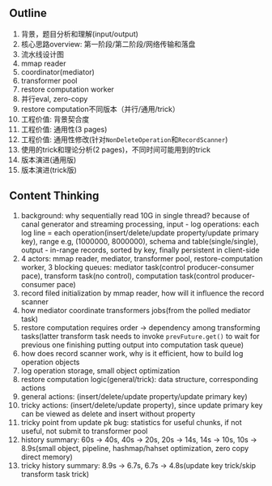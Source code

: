 ## Outline

1. 背景，题目分析和理解(input/output)
1. 核心思路overview: 第一阶段/第二阶段/网络传输和落盘
1. 流水线设计图
1. mmap reader
1. coordinator(mediator)
1. transformer pool
1. restore computation worker
1. 并行eval, zero-copy
1. restore computation不同版本（并行/通用/trick）
1. 工程价值: 背景契合度
1. 工程价值: 通用性(3 pages)
1. 工程价值: 通用性修改(针对`NonDeleteOperation`和`RecordScanner`)
1. 使用的trick和理论分析(2 pages)，不同时间可能用到的trick
1. 版本演进(通用版)
1. 版本演进(trick版)

## Content Thinking

1. background: why sequentially read 10G in single thread? because of canal generator and streaming processing, input - log operations: each log line = each operation(insert/delete/update property/update primary key), range e.g, (1000000, 8000000), schema and table(single/single), output - in-range records, sorted by key, finally persistent in client-side
1. 4 actors: mmap reader, mediator, transformer pool, restore-computation worker, 3 blocking queues: mediator task(control producer-consumer pace), transform task(no control), computation task(control producer-consumer pace)
1. record filed initialization by mmap reader, how will it influence the record scanner
1. how mediator coordinate transformers jobs(from the polled mediator task)
1. restore computation requires order -> dependency among transforming tasks(latter transform task needs to invoke `prevFuture.get()` to wait for previous one finishing putting output into computation task queue)
1. how does record scanner work, why is it efficient, how to build log operation objects
1. log operation storage, small object optimization
1. restore computation logic(general/trick): data structure, corresponding actions
1. general actions: (insert/delete/update property/update primary key)
1. tricky actions: (insert/delete/update property), since update primary key can be viewed as delete and insert without property
1. tricky point from update pk bug: statistics for useful chunks, if not useful, not submit to transformer pool
1. history summary: 60s -> 40s, 40s -> 20s, 20s -> 14s, 14s -> 10s, 10s -> 8.9s(small object, pipeline, hashmap/hahset optimization, zero copy direct memory)
1. tricky history summary: 8.9s -> 6.7s, 6.7s -> 4.8s(update key trick/skip transform task trick)
